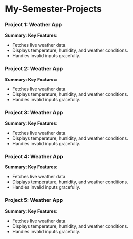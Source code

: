 # My-Semester-Projects

### Project 1: Weather App 
**Summary**: 
**Key Features**: 
- Fetches live weather data.
- Displays temperature, humidity, and weather conditions. 
- Handles invalid inputs gracefully.  

### Project 2: Weather App 
**Summary**:
**Key Features**: 
- Fetches live weather data.
- Displays temperature, humidity, and weather conditions. 
- Handles invalid inputs gracefully.  

### Project 3: Weather App 
**Summary**: 
**Key Features**: 
- Fetches live weather data.
- Displays temperature, humidity, and weather conditions. 
- Handles invalid inputs gracefully.  

### Project 4: Weather App 
**Summary**: 
**Key Features**: 
- Fetches live weather data.
- Displays temperature, humidity, and weather conditions. 
- Handles invalid inputs gracefully.  

### Project 5: Weather App 
**Summary**: 
**Key Features**: 
- Fetches live weather data.
- Displays temperature, humidity, and weather conditions. 
- Handles invalid inputs gracefully.  
